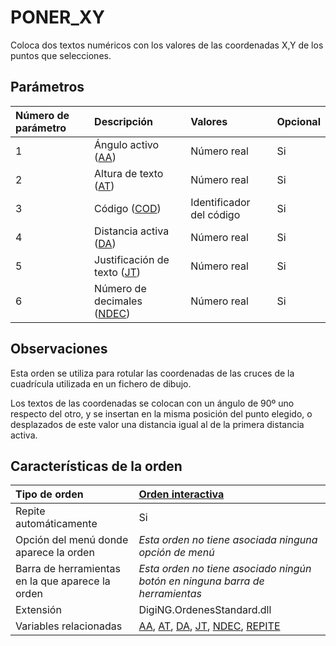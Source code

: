 # PONER\_XY

Coloca dos textos numéricos con los valores de las coordenadas X,Y de los puntos que selecciones.

## Parámetros

| Número de parámetro | Descripción | Valores | Opcional |
| :--- | :--- | :--- | :--- |
| 1 | Ángulo activo \([AA](/digi3d-net/referencia/digi3d.net/ventana-de-dibujo/ordenes/p/AA.html)\) | Número real | Si |
| 2 | Altura de texto \([AT](/digi3d-net/referencia/digi3d.net/ventana-de-dibujo/ordenes/p/AT.html)\) | Número real | Si |
| 3 | Código \([COD](/digi3d-net/referencia/digi3d.net/ventana-de-dibujo/ordenes/p/COD.html)\) | Identificador del código | Si |
| 4 | Distancia activa \([DA](/digi3d-net/referencia/digi3d.net/ventana-de-dibujo/ordenes/p/DA.html)\) | Número real | Si |
| 5 | Justificación de texto \([JT](/digi3d-net/referencia/digi3d.net/ventana-de-dibujo/ordenes/p/JT.html)\) | Número real | Si |
| 6 | Número de decimales \([NDEC](/digi3d-net/referencia/digi3d.net/ventana-de-dibujo/ordenes/p/NDEC.html)\) | Número real | Si |

## Observaciones

Esta orden se utiliza para rotular las coordenadas de las cruces de la cuadrícula utilizada en un fichero de dibujo.

Los textos de las coordenadas se colocan con un ángulo de 90º uno respecto del otro, y se insertan en la misma posición del punto elegido, o desplazados de este valor una distancia igual al de la primera distancia activa.

## Características de la orden

| Tipo de orden | [Orden interactiva](poner-xy.md) |
| :--- | :--- |
| Repite automáticamente | Si |
| Opción del menú donde aparece la orden | _Esta orden no tiene asociada ninguna opción de menú_ |
| Barra de herramientas en la que aparece la orden | _Esta orden no tiene asociado ningún botón en ninguna barra de herramientas_ |
| Extensión | DigiNG.OrdenesStandard.dll |
| Variables relacionadas | [AA](/digi3d-net/referencia/digi3d.net/ventana-de-dibujo/ordenes/p/AA.html), [AT](/digi3d-net/referencia/digi3d.net/ventana-de-dibujo/ordenes/p/AT.html), [DA](/digi3d-net/referencia/digi3d.net/ventana-de-dibujo/ordenes/p/DA.html), [JT](/digi3d-net/referencia/digi3d.net/ventana-de-dibujo/ordenes/p/JT.html), [NDEC](/digi3d-net/referencia/digi3d.net/ventana-de-dibujo/ordenes/p/NDEC.html), [REPITE](/digi3d-net/referencia/digi3d.net/ventana-de-dibujo/ordenes/p/REPITE.html) |

